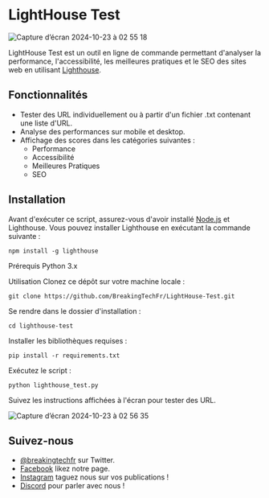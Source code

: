# LightHouse Test

![Capture d’écran 2024-10-23 à 02 55 18](https://github.com/user-attachments/assets/c2d36f3c-986e-40a3-a5a2-892a982b74ce)

LightHouse Test est un outil en ligne de commande permettant d'analyser la performance, l'accessibilité, les meilleures pratiques et le SEO des sites web en utilisant [Lighthouse](https://developers.google.com/web/tools/lighthouse).

## Fonctionnalités

- Tester des URL individuellement ou à partir d'un fichier .txt contenant une liste d'URL.
- Analyse des performances sur mobile et desktop.
- Affichage des scores dans les catégories suivantes :
  - Performance
  - Accessibilité
  - Meilleures Pratiques
  - SEO

## Installation

Avant d'exécuter ce script, assurez-vous d'avoir installé [Node.js](https://nodejs.org/) et Lighthouse. Vous pouvez installer Lighthouse en exécutant la commande suivante :

```shell
npm install -g lighthouse
```

Prérequis
Python 3.x

Utilisation
Clonez ce dépôt sur votre machine locale :
```shell
git clone https://github.com/BreakingTechFr/LightHouse-Test.git
```
Se rendre dans le dossier d'installation :
```shell
cd lighthouse-test
```
Installer les bibliothèques requises :
```shell
pip install -r requirements.txt
```
Exécutez le script :
```shell
python lighthouse_test.py
```
Suivez les instructions affichées à l'écran pour tester des URL.

![Capture d’écran 2024-10-23 à 02 56 35](https://github.com/user-attachments/assets/dcd6d41e-4a31-4405-ba2e-ea918d8a4bc2)

## Suivez-nous

- [@breakingtechfr](https://twitter.com/BreakingTechFR) sur Twitter.
- [Facebook](https://www.facebook.com/BreakingTechFr/) likez notre page.
- [Instagram](https://www.instagram.com/breakingtechfr/) taguez nous sur vos publications !
- [Discord](https://discord.gg/VYNVBhk) pour parler avec nous !
